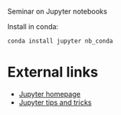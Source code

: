 Seminar on Jupyter notebooks

Install in conda:
```
conda install jupyter nb_conda
```

# External links
* [Jupyter homepage](https://jupyter.org/)
* [Jupyter tips and tricks](https://www.dataquest.io/blog/jupyter-notebook-tips-tricks-shortcuts/)
